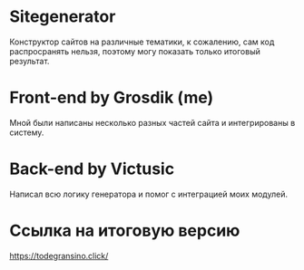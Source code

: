 # Sitegenerator
Конструктор сайтов на различные тематики, к сожалению, сам код распросранять нельзя, поэтому могу показать только итоговый результат.
# Front-end by Grosdik (me)
Мной были написаны несколько разных частей сайта и интегрированы в систему.
# Back-end by Victusic
Написал всю логику генератора и помог с интеграцией моих модулей.
# Ссылка на итоговую версию
https://todegransino.click/
